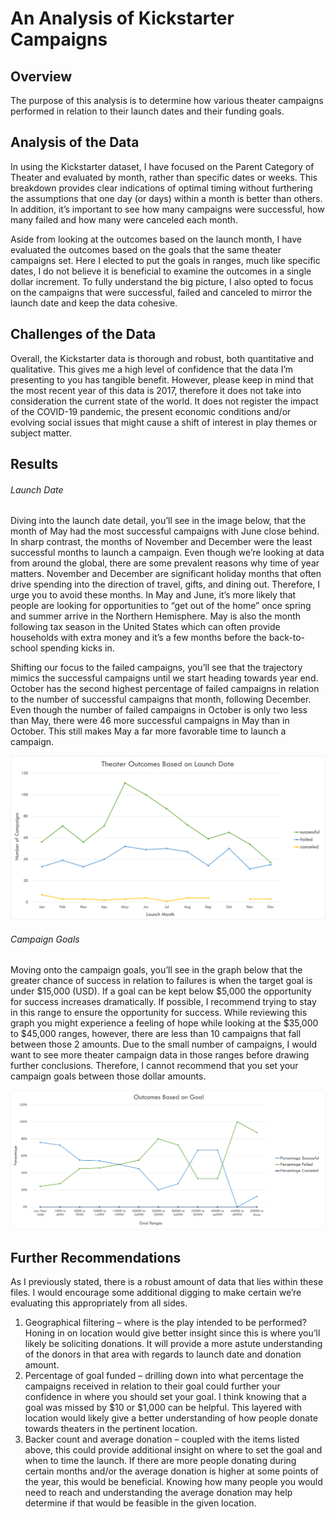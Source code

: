 # An Analysis of Kickstarter Campaigns


## Overview

The purpose of this analysis is to determine how various theater campaigns performed in relation to their launch dates and their funding goals. 


## Analysis of the Data

In using the Kickstarter dataset, I have focused on the Parent Category of Theater and evaluated by month, rather than specific dates or weeks. This breakdown provides clear indications of optimal timing without furthering the assumptions that one day (or days) within a month is better than others. In addition, it’s important to see how many campaigns were successful, how many failed and how many were canceled each month. 

Aside from looking at the outcomes based on the launch month, I have evaluated the outcomes based on the goals that the same theater campaigns set. Here I elected to put the goals in ranges, much like specific dates, I do not believe it is beneficial to examine the outcomes in a single dollar increment. To fully understand the big picture, I also opted to focus on the campaigns that were successful, failed and canceled to mirror the launch date and keep the data cohesive.


## Challenges of the Data

Overall, the Kickstarter data is thorough and robust, both quantitative and qualitative. This gives me a high level of confidence that the data I’m presenting to you has tangible benefit. However, please keep in mind that the most recent year of this data is 2017, therefore it does not take into consideration the current state of the world. It does not register the impact of the COVID-19 pandemic, the present economic conditions and/or evolving social issues that might cause a shift of interest in play themes or subject matter. 


## Results

###### Launch Date

Diving into the launch date detail, you’ll see in the image below, that the month of May had the most successful campaigns with June close behind. In sharp contrast, the months of November and December were the least successful months to launch a campaign. Even though we’re looking at data from around the global, there are some prevalent reasons why time of year matters. November and December are significant holiday months that often drive spending into the direction of travel, gifts, and dining out. Therefore, I urge you to avoid these months. In May and June, it’s more likely that people are looking for opportunities to “get out of the home” once spring and summer arrive in the Northern Hemisphere. May is also the month following tax season in the United States which can often provide households with extra money and it’s a few months before the back-to-school spending kicks in. 

Shifting our focus to the failed campaigns, you’ll see that the trajectory mimics the successful campaigns until we start heading towards year end. October has the second highest percentage of failed campaigns in relation to the number of successful campaigns that month, following December. Even though the number of failed campaigns in October is only two less than May, there were 46 more successful campaigns in May than in October. This still makes May a far more favorable time to launch a campaign.

![Theater Outcomes by Launch Date](https://github.com/Kelfang/kickstarter-analysis/blob/main/Theater_Outcomes_vs_Launch.png)

###### Campaign Goals

Moving onto the campaign goals, you’ll see in the graph below that the greater chance of success in relation to failures is when the target goal is under $15,000 (USD).  If a goal can be kept below $5,000 the opportunity for success increases dramatically. If possible, I recommend trying to stay in this range to ensure the opportunity for success. While reviewing this graph you might experience a feeling of hope while looking at the $35,000 to $45,000 ranges, however, there are less than 10 campaigns that fall between those 2 amounts. Due to the small number of campaigns, I would want to see more theater campaign data in those ranges before drawing further conclusions. Therefore, I cannot recommend that you set your campaign goals between those dollar amounts. 

![Outcomes Based on Goal](https://github.com/Kelfang/kickstarter-analysis/blob/main/Outcomes_vs_Goals.png)


## Further Recommendations

As I previously stated, there is a robust amount of data that lies within these files. I would encourage some additional digging to make certain we’re evaluating this appropriately from all sides.

 1.	Geographical filtering – where is the play intended to be performed? Honing in on location would give better insight since this is where you’ll likely be soliciting donations. It will provide a more astute understanding of the donors in that area with regards to launch date and donation amount. 
2.	Percentage of goal funded – drilling down into what percentage the campaigns received in relation to their goal could further your confidence in where you should set your goal. I think knowing that a goal was missed by $10 or $1,000 can be helpful. This layered with location would likely give a better understanding of how people donate towards theaters in the pertinent location. 
3.	Backer count and average donation – coupled with the items listed above, this could provide additional insight on where to set the goal and when to time the launch. If there are more people donating during certain months and/or the average donation is higher at some points of the year, this would be beneficial. Knowing how many people you would need to reach and understanding the average donation may help determine if that would be feasible in the given location. 



